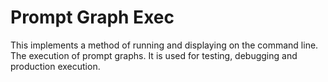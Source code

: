 # Prompt Graph Exec

This implements a method of running and displaying on the command line.
The execution of prompt graphs. It is used for testing, debugging and production execution.

